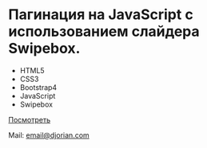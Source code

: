 <h1>Пагинация на JavaScript с использованием слайдера Swipebox.</h1>

<ul>
  <li>HTML5</li>
  <li>CSS3</li>
  <li>Bootstrap4</li>
  <li>JavaScript</li>
  <li>Swipebox</li>
</ul>

<p><a href="http://djorian.byethost22.com/portfolio7">Посмотреть</a></p>

<p>Mail: <a href="mailto:email@djorian.com">email@djorian.com</a></p>